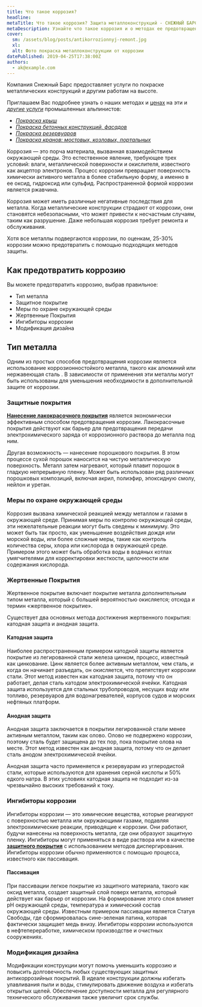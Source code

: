 ```yaml
---
title: Что такое коррозия?
headline:
metaTitle: Что такое коррозия? Защита металлоконструкций - СНЕЖНЫЙ БАРС
metaDescription: Узнайте что такое коррозия и о методах ее предотвращения. Как защитить металлоконструкции от коррозии промышленными альпинистами
cover:
  sm: /assets/blog/posts/antikorrozionnyj-remont.jpg
  xl:
  alt: Фото покраска металлоконструкции от коррозии
datePublished: 2019-04-25T17:38:00Z
authors:
  - ak@example.com
---
```


Компания Снежный Барс предоставляет услуги по покраске металлических конструкций и другим работам на высоте.

Приглашаем Вас подробнее узнать о наших методах и [ценах](/ru/prajs/) на эти и [_другие услуги_](/ru/services/) промышленных альпинистов:

- [_Покраска крыш_](/ru/services/pokraska-kryishi/)
- [_Покраска бетонных конструкций, фасадов_](/ru/services/pokraska-betonnyh-konstrukcij/)
- [_Покраска резервуаров_](/ru/tipy-obektov/rezervuary-dlya-zhidkostej/)
- [_Покраска кранов: мостовых, козловых, портальных_](/ru/tipy-obektov/krany-kozlovye-mostovye-portovye/)

Коррозия — это порча материала, вызванная взаимодействием окружающей среды. Это естественное явление, требующее трех условий: влаги, металлической поверхности и окислителя, известного как акцептор электронов. Процесс коррозии превращает поверхность химически активного металла в более стабильную форму, а именно в ее оксид, гидроксид или сульфид. Распространенной формой коррозии является ржавчина.

Коррозия может иметь различные негативные последствия для металла. Когда металлические конструкции страдают от коррозии, они становятся небезопасными, что может привести к несчастным случаям, таким как разрушение. Даже небольшая коррозия требует ремонта и обслуживания.

Хотя все металлы подвергаются коррозии, по оценкам, 25-30% коррозии можно предотвратить с помощью подходящих методов защиты.

## Как предотвратить коррозию

Вы можете предотвратить коррозию, выбрав правильное:

- Тип металла
- Защитное покрытие
- Меры по охране окружающей среды
- Жертвенные Покрытия
- Ингибиторы коррозии
- Модификация дизайна

## Тип металла

Одним из простых способов предотвращения коррозии является использование коррозионностойкого металла, такого как алюминий или нержавеющая сталь . В зависимости от применения эти металлы могут быть использованы для уменьшения необходимости в дополнительной защите от коррозии.

### Защитные покрытия

**[Нанесение лакокрасочного покрытия](/ru/services/pokraska-metalla/)** является экономически эффективным способом предотвращения коррозии. Лакокрасочные покрытия действуют как барьер для предотвращения передачи электрохимического заряда от коррозионного раствора до металла под ним.

Другая возможность — нанесение порошкового покрытия. В этом процессе сухой порошок наносится на чистую металлическую поверхность. Металл затем нагревают, который плавит порошок в гладкую непрерывную пленку. Может быть использован ряд различных порошковых композиций, включая акрил, полиэфир, эпоксидную смолу, нейлон и уретан.

### Меры по охране окружающей среды

Коррозия вызвана химической реакцией между металлом и газами в окружающей среде. Принимая меры по контролю окружающей среды, эти нежелательные реакции могут быть сведены к минимуму. Это может быть так просто, как уменьшение воздействия дождя или морской воды, или более сложные меры, такие как контроль количества серы, хлора или кислорода в окружающей среде. Примером этого может быть обработка воды в водяных котлах умягчителями для корректировки жесткости, щелочности или содержания кислорода.

### Жертвенные Покрытия

Жертвенное покрытие включает покрытие металла дополнительным типом металла, который с большей вероятностью окисляется; отсюда и термин «жертвенное покрытие».

Существует два основных метода достижения жертвенного покрытия: катодная защита и анодная защита.

#### Катодная защита

Наиболее распространенным примером катодной защиты является покрытие из легированной стали железа цинком, процесс, известный как цинкование. Цинк является более активным металлом, чем сталь, и когда он начинает разъедать, он окисляется, что препятствует коррозии стали. Этот метод известен как катодная защита, потому что он работает, делая сталь катодом электрохимической ячейки. Катодная защита используется для стальных трубопроводов, несущих воду или топливо, резервуаров для водонагревателей, корпусов судов и морских нефтяных платформ.

#### Анодная защита

Анодная защита заключается в покрытии легированной стали менее активным металлом, таким как олово. Олово не подвержено коррозии, поэтому сталь будет защищена до тех пор, пока покрытие олова на месте. Этот метод известен как анодная защита, потому что он делает сталь анодом электрохимической ячейки.

Анодная защита часто применяется к резервуарам из углеродистой стали, которые используются для хранения серной кислоты и 50% едкого натра. В этих условиях катодная защита не подходит из-за чрезвычайно высоких требований к току.

### Ингибиторы коррозии

Ингибиторы коррозии — это химические вещества, которые реагируют с поверхностью металла или окружающими газами, подавляя электрохимические реакции, приводящие к коррозии. Они работают, будучи нанесены на поверхность металла, где они образуют защитную пленку. Ингибиторы могут применяться в виде раствора или в качестве [**защитного покрытия**](/ru/services/nanesenie-specialnyx-pokrytij/) с использованием методов диспергирования. Ингибиторы коррозии обычно применяются с помощью процесса, известного как пассивация.

#### Пассивация

При пассивации легкое покрытие из защитного материала, такого как оксид металла, создает защитный слой поверх металла, который действует как барьер от коррозии. На формирование этого слоя влияет рН окружающей среды, температура и химический состав окружающей среды. Известным примером пассивации является Статуя Свободы, где сформировалась сине-зеленая патина, которая фактически защищает медь внизу. Ингибиторы коррозии используются в нефтепереработке, химическом производстве и очистных сооружениях.

### Модификация дизайна

Модификации конструкции могут помочь уменьшить коррозию и повысить долговечность любых существующих защитных антикоррозийных покрытий. В идеале конструкции должны избегать улавливания пыли и воды, стимулировать движение воздуха и избегать открытых щелей. Обеспечение доступности металла для регулярного технического обслуживания также увеличит срок службы.
